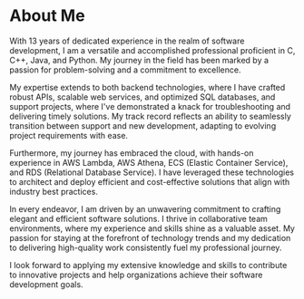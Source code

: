 # About Me

With 13 years of dedicated experience in the realm of software development, I am a versatile and accomplished professional proficient in C, C++, Java, and Python. My journey in the field has been marked by a passion for problem-solving and a commitment to excellence.

My expertise extends to both backend technologies, where I have crafted robust APIs, scalable web services, and optimized SQL databases, and support projects, where I've demonstrated a knack for troubleshooting and delivering timely solutions. My track record reflects an ability to seamlessly transition between support and new development, adapting to evolving project requirements with ease.

Furthermore, my journey has embraced the cloud, with hands-on experience in AWS Lambda, AWS Athena, ECS (Elastic Container Service), and RDS (Relational Database Service). I have leveraged these technologies to architect and deploy efficient and cost-effective solutions that align with industry best practices.

In every endeavor, I am driven by an unwavering commitment to crafting elegant and efficient software solutions. I thrive in collaborative team environments, where my experience and skills shine as a valuable asset. My passion for staying at the forefront of technology trends and my dedication to delivering high-quality work consistently fuel my professional journey.

I look forward to applying my extensive knowledge and skills to contribute to innovative projects and help organizations achieve their software development goals.
